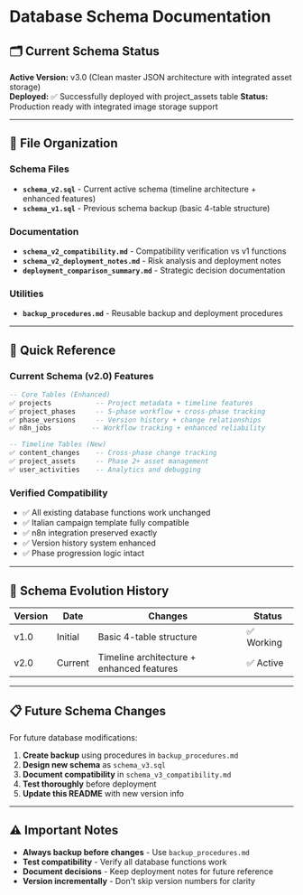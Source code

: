 # Database Schema Documentation

## 🗂️ **Current Schema Status**

**Active Version:** v3.0 (Clean master JSON architecture with integrated asset storage)  
**Deployed:** ✅ Successfully deployed with project_assets table
**Status:** Production ready with integrated image storage support

---

## 📁 **File Organization**

### **Schema Files**
- **`schema_v2.sql`** - Current active schema (timeline architecture + enhanced features)
- **`schema_v1.sql`** - Previous schema backup (basic 4-table structure)

### **Documentation**
- **`schema_v2_compatibility.md`** - Compatibility verification vs v1 functions
- **`schema_v2_deployment_notes.md`** - Risk analysis and deployment notes
- **`deployment_comparison_summary.md`** - Strategic decision documentation

### **Utilities**
- **`backup_procedures.md`** - Reusable backup and deployment procedures

---

## 🚀 **Quick Reference**

### **Current Schema (v2.0) Features**
```sql
-- Core Tables (Enhanced)
✅ projects           -- Project metadata + timeline features
✅ project_phases     -- 5-phase workflow + cross-phase tracking  
✅ phase_versions     -- Version history + change relationships
✅ n8n_jobs          -- Workflow tracking + enhanced reliability

-- Timeline Tables (New)
✅ content_changes    -- Cross-phase change tracking
✅ project_assets     -- Phase 2+ asset management
✅ user_activities    -- Analytics and debugging
```

### **Verified Compatibility**
- ✅ All existing database functions work unchanged
- ✅ Italian campaign template fully compatible
- ✅ n8n integration preserved exactly
- ✅ Version history system enhanced
- ✅ Phase progression logic intact

---

## 🔄 **Schema Evolution History**

| Version | Date | Changes | Status |
|---------|------|---------|--------|
| v1.0 | Initial | Basic 4-table structure | ✅ Working |
| v2.0 | Current | Timeline architecture + enhanced features | ✅ Active |

---

## 📋 **Future Schema Changes**

For future database modifications:

1. **Create backup** using procedures in `backup_procedures.md`
2. **Design new schema** as `schema_v3.sql`
3. **Document compatibility** in `schema_v3_compatibility.md`
4. **Test thoroughly** before deployment
5. **Update this README** with new version info

---

## ⚠️ **Important Notes**

- **Always backup before changes** - Use `backup_procedures.md`
- **Test compatibility** - Verify all database functions work
- **Document decisions** - Keep deployment notes for future reference
- **Version incrementally** - Don't skip version numbers for clarity